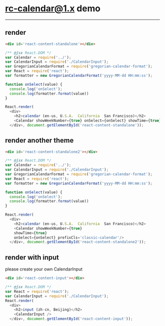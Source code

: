 # rc-calendar@1.x demo
---

<link rel="stylesheet" href="../../assets/classic.css">

<link rel="stylesheet" href="../../assets/bootstrap.css">


## render

````html
<div id='react-content-standalone'></div>
````

````js
/** @jsx React.DOM */
var Calendar = require('../');
var CalendarInput = require('./CalendarInput');
var GregorianCalendarFormat = require('gregorian-calendar-format');
var React = require('react');
var formatter = new GregorianCalendarFormat('yyyy-MM-dd HH:mm:ss');

function onSelect(value) {
  console.log('onSelect');
  console.log(formatter.format(value))
}

React.render(
  <div>
    <h2>calendar (en-us, U.S.A.  California  San Francisco)</h2>
    <Calendar showWeekNumber={true} onSelect={onSelect} showTime={true}/>
  </div>, document.getElementById('react-content-standalone'));
````

## render another theme

````html
<div id='react-content-standalone2'></div>
````

````js
/** @jsx React.DOM */
var Calendar = require('../');
var CalendarInput = require('./CalendarInput');
var GregorianCalendarFormat = require('gregorian-calendar-format');
var React = require('react');
var formatter = new GregorianCalendarFormat('yyyy-MM-dd HH:mm:ss');

function onSelect(value) {
  console.log('onSelect');
  console.log(formatter.format(value))
}

React.render(
  <div>
    <h2>calendar (en-us, U.S.A.  California  San Francisco)</h2>
    <Calendar showWeekNumber={true}
    showTime={true}
    onSelect={onSelect} prefixCls='classic-calendar'/>
  </div>, document.getElementById('react-content-standalone2'));
````


## render with input

please create your own CalendarInput

````html
<div id='react-content-input'></div>
````

````js
/** @jsx React.DOM */
var React = require('react');
var CalendarInput = require('./CalendarInput');
React.render(
  <div>
    <h2>input (zh-cn, Beijing)</h2>
    <CalendarInput />
  </div>, document.getElementById('react-content-input'));
````